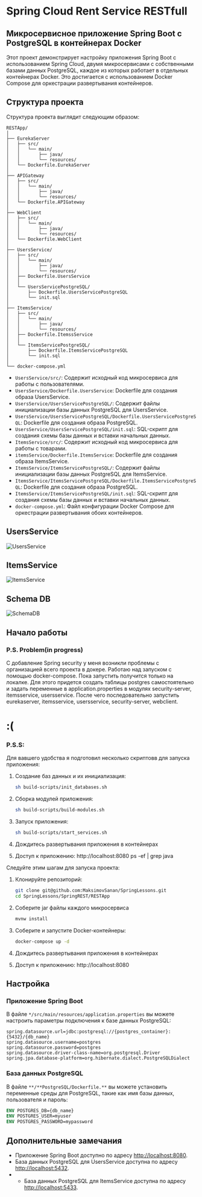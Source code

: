 
# Spring Cloud Rent Service RESTfull
## Микросервисное приложение Spring Boot с PostgreSQL в контейнерах Docker

Этот проект демонстрирует настройку приложения Spring Boot с использованием Spring Cloud, двумя микросервисами
с собственными базами данных PostgreSQL,
каждое из которых работает в отдельных контейнерах Docker.
Это достигается с использованием Docker Compose для оркестрации развертывания контейнеров.

## Структура проекта

Структура проекта выглядит следующим образом:

```plaintext
RESTApp/
│
├── EurekaServer
│   ├── src/
│   │   └── main/
│   │       ├── java/
│   │       └── resources/
│   └── Dockerfile.EurekaServer
│
├── APIGateway
│   ├── src/
│   │   └── main/
│   │       ├── java/
│   │       └── resources/
│   └── Dockerfile.APIGateway
│
├── WebClient
│   ├── src/
│   │   └── main/
│   │       ├── java/
│   │       └── resources/
│   └── Dockerfile.WebClient
│
├── UsersService/
│   ├── src/
│   │   └── main/
│   │       ├── java/
│   │       └── resources/
│   ├── Dockerfile.UsersService
│   │
│   └── UsersServicePostgreSQL/
│       ├── Dockerfile.UsersServicePostgreSQL
│       └── init.sql
│
├── ItemsService/
│   ├── src/
│   │   └── main/
│   │       ├── java/
│   │       └── resources/
│   ├── Dockerfile.ItemssService
│   │
│   └── ItemsServicePostgreSQL/
│       ├── Dockerfile.ItemsServicePostgreSQL
│       └── init.sql
│
└── docker-compose.yml
```

- `UsersService/src/`: Содержит исходный код микросервиса для работы с пользователями.
- `UsersService/Dockerfile.UsersService`: Dockerfile для создания образа UsersService.
- `UsersService/UsersServicePostgreSQL/`: Содержит файлы инициализации базы данных PostgreSQL для UsersService.
- `UsersService/UsersServicePostgreSQL/Dockerfile.UsersServicePostgreSQL`: Dockerfile для создания образа PostgreSQL.
- `UsersService/UsersServicePostgreSQL/init.sql`: SQL-скрипт для создания схемы базы данных и вставки начальных данных.
- `ItemsService/src/`: Содержит исходный код микросервиса для работы с товарами.
- `itemsService/Dockerfile.ItemsService`: Dockerfile для создания образа ItemsService.
- `ItemsService/ItemsServicePostgreSQL/`: Содержит файлы инициализации базы данных PostgreSQL для ItemsService.
- `ItemsService/ItemsServicePostgreSQL/Dockerfile.ItemsServicePostgreSQL`: Dockerfile для создания образа PostgreSQL.
- `ItemsService/ItemsServicePostgreSQL/init.sql`: SQL-скрипт для создания схемы базы данных и вставки начальных данных.
- `docker-compose.yml`: Файл конфигурации Docker Compose для оркестрации развертывания обоих контейнеров.

## UsersService

![UsersService](misc/images/UsersService.png)

## ItemsService

![ItemsService](misc/images/ItemsService.png)

## Schema DB

![SchemaDB](misc/images/SchemaDB.png)


## Начало работы

### P.S. Problem(in progress)
С добавление Spring security у меня возникли проблемы с организацией всего проекта в докере.
Работаю над запуском с помощью docker-compose.
Пока запустить получится только на локалке.
Для этого придется создать таблицы postgres самостоятельно и задать переменные в application.properties в модулях security-server, itemsservice, usersservice.
После чего последовательно запустить eurekaserver, itemsservice, usersservice, security-server, webclient.
# :(

### P.S.S:
Для вавшего удобства я подготовил несколько скриптовв для запуска приложения:
1. Создание баз данных и их инициализация:
   ```bash
   sh build-scripts/init_databases.sh
   ```
   
2. Сборка модулей приложения:
   ```bash
   sh build-scripts/build-modules.sh
   ```
   
3. Запуск приложения:
   ```bash
   sh build-scripts/start_services.sh
   ```
   
4. Дождитесь развертывания приложения в контейнерах

5. Доступ к приложению: http://localhost:8080
ps -ef | grep java

Следуйте этим шагам для запуска проекта:

1. Клонируйте репозиторий:

   ```bash
   git clone git@github.com:MaksimovSanan/SpringLessons.git
   cd SpringLessons/SpringREST/RESTApp
   ```

2. Соберите jar файлы каждого микросервиса
   ```bash
   mvnw install
   ```

3. Соберите и запустите Docker-контейнеры:

   ```bash
   docker-compose up -d
   ```

4. Дождитесь развертывания приложения в контейнерах

5. Доступ к приложению: http://localhost:8080

## Настройка

### Приложение Spring Boot

В файле `*/src/main/resources/application.properties` вы можете настроить параметры подключения к базе данных PostgreSQL:

```properties
spring.datasource.url=jdbc:postgresql://{postgres_container}:{5432}/{db_name}
spring.datasource.username=postgres
spring.datasource.password=postgres
spring.datasource.driver-class-name=org.postgresql.Driver
spring.jpa.database-platform=org.hibernate.dialect.PostgreSQLDialect
```

### База данных PostgreSQL

В файле `**/**PostgreSQL/Dockerfile.**` вы можете установить переменные среды для PostgreSQL, такие как имя базы данных, пользователя и пароль:

```Dockerfile
ENV POSTGRES_DB={db_name}
ENV POSTGRES_USER=myuser
ENV POSTGRES_PASSWORD=mypassword
```

## Дополнительные замечания

- Приложение Spring Boot доступно по адресу [http://localhost:8080](http://localhost:8080).
- База данных PostgreSQL для UsersService доступна по адресу [http://localhost:5432](http://localhost:5432).
- - База данных PostgreSQL для ItemsService доступна по адресу [http://localhost:5433](http://localhost:5433).